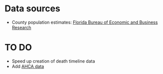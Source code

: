 Data sources
==
- County population estimates: [Florida Bureau of Economic and Business Research](https://www.bebr.ufl.edu/population/data)

TO DO
==
- Speed up creation of death timeline data
- Add [AHCA data](https://services.arcgis.com/3wFbqsFPLeKqOlIK/arcgis/rest/services/HOSPITALS_esri/FeatureServer/0/query?f=json&resultType=standard&where=1%3D1&returnGeometry=false&outFields=*)